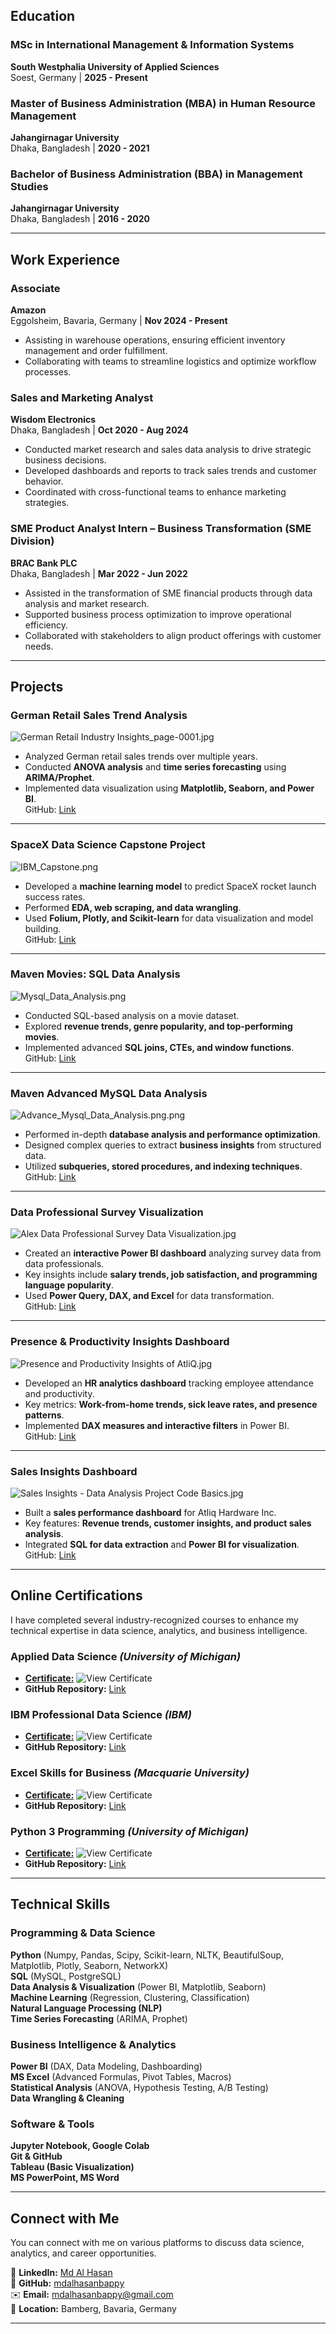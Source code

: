 

##  Education  
###  MSc in International Management & Information Systems  
**South Westphalia University of Applied Sciences**  
 Soest, Germany | **2025 - Present**  

###  Master of Business Administration (MBA) in Human Resource Management  
**Jahangirnagar University**  
 Dhaka, Bangladesh | **2020 - 2021**  

###  Bachelor of Business Administration (BBA) in Management Studies  
**Jahangirnagar University**  
Dhaka, Bangladesh | **2016 - 2020**  

---

##  Work Experience  
###  Associate  
**Amazon**  
 Eggolsheim, Bavaria, Germany | **Nov 2024 - Present**  
- Assisting in warehouse operations, ensuring efficient inventory management and order fulfillment.  
- Collaborating with teams to streamline logistics and optimize workflow processes.  

###  Sales and Marketing Analyst  
**Wisdom Electronics**  
 Dhaka, Bangladesh | **Oct 2020 - Aug 2024**  
- Conducted market research and sales data analysis to drive strategic business decisions.  
- Developed dashboards and reports to track sales trends and customer behavior.  
- Coordinated with cross-functional teams to enhance marketing strategies.  

###  SME Product Analyst Intern – Business Transformation (SME Division)  
**BRAC Bank PLC**  
 Dhaka, Bangladesh | **Mar 2022 - Jun 2022**  
- Assisted in the transformation of SME financial products through data analysis and market research.  
- Supported business process optimization to improve operational efficiency.  
- Collaborated with stakeholders to align product offerings with customer needs.  

---

## Projects  

### **German Retail Sales Trend Analysis**  
![German Retail Industry Insights_page-0001.jpg](https://github.com/mdalhasanbappy/Portfolios/blob/main/German%20Retail%20Sales%20Analysis/German%20Retail%20Industry%20Insights_page-0001.jpg)
- Analyzed German retail sales trends over multiple years.  
- Conducted **ANOVA analysis** and **time series forecasting** using **ARIMA/Prophet**.  
- Implemented data visualization using **Matplotlib, Seaborn, and Power BI**.  
GitHub: [Link](https://github.com/mdalhasanbappy/Portfolios/tree/main/German%20Retail%20Sales%20Analysis)
---

### **SpaceX Data Science Capstone Project**  
![IBM_Capstone.png](https://github.com/mdalhasanbappy/mdalhasanbappy.github.io/blob/main/Asset/IBM_Capstone.png)
- Developed a **machine learning model** to predict SpaceX rocket launch success rates.  
- Performed **EDA, web scraping, and data wrangling**.  
- Used **Folium, Plotly, and Scikit-learn** for data visualization and model building.  
GitHub: [Link](https://github.com/mdalhasanbappy/Portfolios/tree/main/IBM%20Applied%20Data%20Science%20Capstone%20Project)  
---

### **Maven Movies: SQL Data Analysis**  
![Mysql_Data_Analysis.png](https://github.com/mdalhasanbappy/mdalhasanbappy.github.io/blob/main/Asset/Mysql_Data_Analysis.png)
- Conducted SQL-based analysis on a movie dataset.  
- Explored **revenue trends, genre popularity, and top-performing movies**.  
- Implemented advanced **SQL joins, CTEs, and window functions**.  
GitHub: [Link](https://github.com/mdalhasanbappy/Portfolios/tree/main/MYSQL/Maven%20MYSQL%20Data%20Analysis) 
---

### **Maven Advanced MySQL Data Analysis**  
![Advance_Mysql_Data_Analysis.png.png](https://github.com/mdalhasanbappy/mdalhasanbappy.github.io/blob/main/Asset/Advance_Mysql_Data_Analysis.png.png)  
- Performed in-depth **database analysis and performance optimization**.  
- Designed complex queries to extract **business insights** from structured data.  
- Utilized **subqueries, stored procedures, and indexing techniques**.  
GitHub: [Link](https://github.com/mdalhasanbappy/Portfolios/tree/main/MYSQL/Maven_Advanced_MySQL_Data_Analysis)
---

### **Data Professional Survey Visualization**  
![Alex Data Professional Survey Data Visualization.jpg](https://github.com/mdalhasanbappy/Portfolios/blob/main/MS%20Power%20BI/Alex%20Data%20Professional%20Survey%20Data%20Visualization/Alex%20Data%20Professional%20Survey%20Data%20Visualization.jpg) 
- Created an **interactive Power BI dashboard** analyzing survey data from data professionals.  
- Key insights include **salary trends, job satisfaction, and programming language popularity**.  
- Used **Power Query, DAX, and Excel** for data transformation.  
GitHub: [Link](https://github.com/mdalhasanbappy/Portfolios/tree/main/MS%20Power%20BI/Alex%20Data%20Professional%20Survey%20Data%20Visualization) 
---

### **Presence & Productivity Insights Dashboard**  
![Presence and Productivity Insights of AtliQ.jpg](https://github.com/mdalhasanbappy/Portfolios/blob/main/MS%20Power%20BI/Presence%20and%20Productivity%20Insights%20of%20AtliQ/Presence%20and%20Productivity%20Insights%20of%20AtliQ.jpg) 
- Developed an **HR analytics dashboard** tracking employee attendance and productivity.  
- Key metrics: **Work-from-home trends, sick leave rates, and presence patterns**.  
- Implemented **DAX measures and interactive filters** in Power BI.  
GitHub: [Link](https://github.com/mdalhasanbappy/Portfolios/tree/main/MS%20Power%20BI/Presence%20and%20Productivity%20Insights%20of%20AtliQ) 
---

### **Sales Insights Dashboard**  
![Sales Insights - Data Analysis Project Code Basics.jpg](https://github.com/mdalhasanbappy/Portfolios/blob/main/MS%20Power%20BI/Sales%20Insight%20of%20Atliq%20Hardware%20Inc./Sales%20Insights%20-%20Data%20Analysis%20Project%20Code%20Basics.jpg) 
- Built a **sales performance dashboard** for Atliq Hardware Inc.  
- Key features: **Revenue trends, customer insights, and product sales analysis**.  
- Integrated **SQL for data extraction** and **Power BI for visualization**.  
GitHub: [Link](https://github.com/mdalhasanbappy/Portfolios/tree/main/MS%20Power%20BI/Sales%20Insight%20of%20Atliq%20Hardware%20Inc.) 

  

---

## Online Certifications  

I have completed several industry-recognized courses to enhance my technical expertise in data science, analytics, and business intelligence.  

### **Applied Data Science** *(University of Michigan)*  
- [**Certificate:**](https://www.coursera.org/account/accomplishments/specialization/EDHSAYGJNSKZ) ![View Certificate](https://github.com/mdalhasanbappy/mdalhasanbappy.github.io/blob/main/Asset/Applied_DS.jpg)  
- **GitHub Repository:** [Link](https://github.com/mdalhasanbappy/Course-Certification/tree/main/Applied%20Data%20Science)  

### **IBM Professional Data Science** *(IBM)*  
- [**Certificate:**](https://www.coursera.org/account/accomplishments/professional-cert/Z3MWAD4BYE8Y) ![View Certificate](https://github.com/mdalhasanbappy/mdalhasanbappy.github.io/blob/main/Asset/IBM.jpg)  
- **GitHub Repository:** [Link](https://github.com/mdalhasanbappy/Course-Certification/tree/main/IBM%20Professional%20Data%20Science)  

### **Excel Skills for Business** *(Macquarie University)*  
- [**Certificate:**](https://www.coursera.org/account/accomplishments/specialization/JF6RNQTVHGTL) ![View Certificate](https://github.com/mdalhasanbappy/mdalhasanbappy.github.io/blob/main/Asset/Excel.jpg)  
- **GitHub Repository:** [Link](https://github.com/mdalhasanbappy/Course-Certification/tree/main/MS%20Excel)  

### **Python 3 Programming** *(University of Michigan)*  
- [**Certificate:**](https://www.coursera.org/account/accomplishments/specialization/EDHSAYGJNSKZ) ![View Certificate](https://github.com/mdalhasanbappy/mdalhasanbappy.github.io/blob/main/Asset/Python_3.jpg)  
- **GitHub Repository:** [Link](https://github.com/mdalhasanbappy/Course-Certification/tree/main/Python)  

---

## Technical Skills  

### **Programming & Data Science**  
**Python** (Numpy, Pandas, Scipy, Scikit-learn, NLTK, BeautifulSoup, Matplotlib, Plotly, Seaborn, NetworkX)  
**SQL** (MySQL, PostgreSQL)  
**Data Analysis & Visualization** (Power BI, Matplotlib, Seaborn)  
**Machine Learning** (Regression, Clustering, Classification)  
**Natural Language Processing (NLP)**  
**Time Series Forecasting** (ARIMA, Prophet)  

### **Business Intelligence & Analytics**  
**Power BI** (DAX, Data Modeling, Dashboarding)  
**MS Excel** (Advanced Formulas, Pivot Tables, Macros)  
**Statistical Analysis** (ANOVA, Hypothesis Testing, A/B Testing)  
**Data Wrangling & Cleaning**  

### **Software & Tools**  
**Jupyter Notebook, Google Colab**  
**Git & GitHub**  
**Tableau (Basic Visualization)**  
**MS PowerPoint, MS Word**  

---

## Connect with Me  

You can connect with me on various platforms to discuss data science, analytics, and career opportunities.  

🔗 **LinkedIn:** [Md Al Hasan](https://www.linkedin.com/in/mdalhasanbappy/)  
🐙 **GitHub:** [mdalhasanbappy](https://github.com/mdalhasanbappy)  
✉️ **Email:** [mdalhasanbappy@gmail.com](mailto:mdalhasanbappy@gmail.com)  
📍 **Location:** Bamberg, Bavaria, Germany  

---

